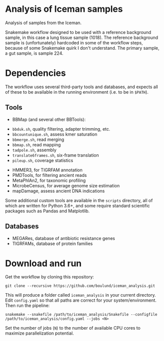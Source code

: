 # Analysis of Iceman samples
Analysis of samples from the Iceman.

Snakemake workflow designed to be used with a reference background sample, in
this case a lung tissue sample (1018). The reference background sample is 
(unfortunately) hardcoded in some of the workflow steps, because of some Snakemake
quirk I don't understand. The primary sample, a gut sample, is sample 224.

# Dependencies
The workflow uses several third-party tools and databases, and expects all of
these to be available in the running environment (i.e. to be in `$PATH`).

## Tools
* BBMap (and several other BBTools):
 - `bbduk.sh`, quality filtering, adapter trimming, etc.
 - `bbcountunique.sh`, assess kmer saturation
 - `bbmerge.sh`, read merging
 - `bbmap.sh`, read mapping
 - `tadpole.sh`, assembly
 - `translate6frames.sh`, six-frame translation
 - `pileup.sh`, coverage statistics
* HMMER3, for TIGRFAM annotation
* PMDTools, for filtering ancient reads
* MetaPhlAn2, for taxonomic profiling
* MicrobeCensus, for average genome size estimation
* mapDamage, assess ancient DNA indications

Some additional custom tools are available in the `scripts` directory, all of
which are written for Python 3.6+, and some require standard scientific packages 
such as Pandas and Matplotlib. 

## Databases
* MEGARes, database of antibiotic resistance genes
* TIGRFAMs, database of protein families 

# Download and run
Get the workflow by cloning this repository:

```
git clone --recursive https://github.com/boulund/iceman_analysis.git
```

This will produce a folder called `iceman_analysis` in your current directory. Edit `config.yaml` so that
all paths are correct for your system/environment. Then run the pipeline:

```
snakemake --snakefile /path/to/iceman_analysis/Snakefile --configfile /path/to/iceman_analysis/config.yaml --jobs <N> 
```

Set the number of jobs (`N`) to the number of available CPU cores to maximize parallelization potential. 

